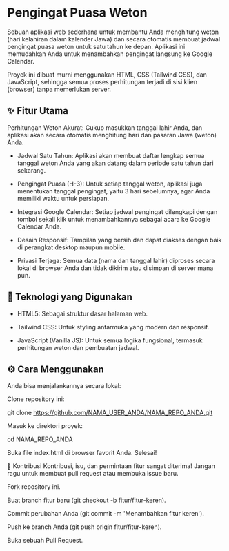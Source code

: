 # Pengingat Puasa Weton
Sebuah aplikasi web sederhana untuk membantu Anda menghitung weton (hari kelahiran dalam kalender Jawa) dan secara otomatis membuat jadwal pengingat puasa weton untuk satu tahun ke depan. Aplikasi ini memudahkan Anda untuk menambahkan pengingat langsung ke Google Calendar.

Proyek ini dibuat murni menggunakan HTML, CSS (Tailwind CSS), dan JavaScript, sehingga semua proses perhitungan terjadi di sisi klien (browser) tanpa memerlukan server.

## ✨ Fitur Utama
Perhitungan Weton Akurat: Cukup masukkan tanggal lahir Anda, dan aplikasi akan secara otomatis menghitung hari dan pasaran Jawa (weton) Anda.

* Jadwal Satu Tahun: Aplikasi akan membuat daftar lengkap semua tanggal weton Anda yang akan datang dalam periode satu tahun dari sekarang.

* Pengingat Puasa (H-3): Untuk setiap tanggal weton, aplikasi juga menentukan tanggal pengingat, yaitu 3 hari sebelumnya, agar Anda memiliki waktu untuk persiapan.

* Integrasi Google Calendar: Setiap jadwal pengingat dilengkapi dengan tombol sekali klik untuk menambahkannya sebagai acara ke Google Calendar Anda.

* Desain Responsif: Tampilan yang bersih dan dapat diakses dengan baik di perangkat desktop maupun mobile.

* Privasi Terjaga: Semua data (nama dan tanggal lahir) diproses secara lokal di browser Anda dan tidak dikirim atau disimpan di server mana pun.

## 🚀 Teknologi yang Digunakan
* HTML5: Sebagai struktur dasar halaman web.

* Tailwind CSS: Untuk styling antarmuka yang modern dan responsif.

* JavaScript (Vanilla JS): Untuk semua logika fungsional, termasuk perhitungan weton dan pembuatan jadwal.

## ⚙️ Cara Menggunakan
Anda bisa menjalankannya secara lokal:

Clone repository ini:

git clone https://github.com/NAMA_USER_ANDA/NAMA_REPO_ANDA.git

Masuk ke direktori proyek:

cd NAMA_REPO_ANDA

Buka file index.html di browser favorit Anda. Selesai!

🤝 Kontribusi
Kontribusi, isu, dan permintaan fitur sangat diterima! Jangan ragu untuk membuat pull request atau membuka issue baru.

Fork repository ini.

Buat branch fitur baru (git checkout -b fitur/fitur-keren).

Commit perubahan Anda (git commit -m 'Menambahkan fitur keren').

Push ke branch Anda (git push origin fitur/fitur-keren).

Buka sebuah Pull Request.
